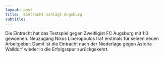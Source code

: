 ```yaml
---
layout: post
title:  Eintracht schlägt Augsburg
subtitle:  
---
```


Die Eintracht hat das Testspiel gegen Zweitligist FC Augsburg mit 1:0 gewonnen. Neuzugang Nikos Liberopoulos traf erstmals für seinen neuen Arbeitgeber. Damit ist die Eintracht nach der Niederlage gegen Astoria Walldorf wieder in die Erfolgsspur zurückgekehrt.


